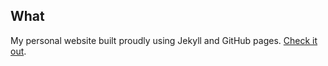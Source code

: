 ## What
My personal website built proudly using Jekyll and GitHub pages. [Check it out](http://www.anaghsharma.com).
